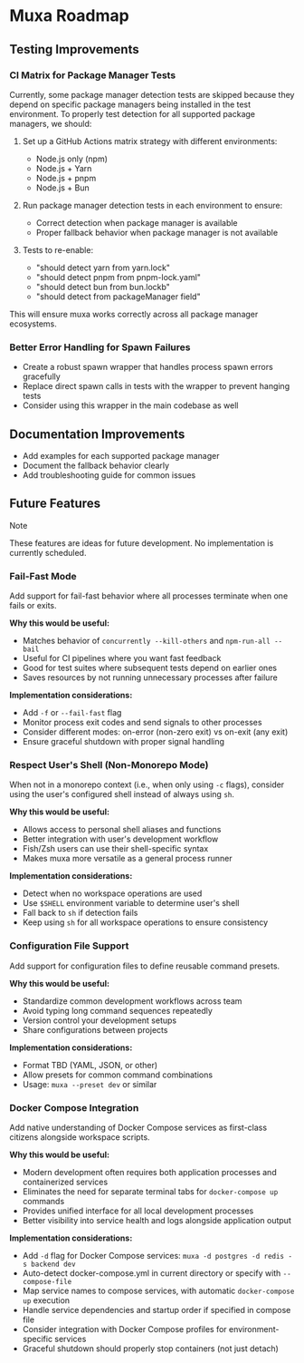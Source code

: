 # Muxa Roadmap

## Testing Improvements

### CI Matrix for Package Manager Tests

Currently, some package manager detection tests are skipped because they depend on specific package managers being installed in the test environment. To properly test detection for all supported package managers, we should:

1. Set up a GitHub Actions matrix strategy with different environments:
   - Node.js only (npm)
   - Node.js + Yarn
   - Node.js + pnpm
   - Node.js + Bun

2. Run package manager detection tests in each environment to ensure:
   - Correct detection when package manager is available
   - Proper fallback behavior when package manager is not available

3. Tests to re-enable:
   - "should detect yarn from yarn.lock"
   - "should detect pnpm from pnpm-lock.yaml"
   - "should detect bun from bun.lockb"
   - "should detect from packageManager field"

This will ensure muxa works correctly across all package manager ecosystems.

### Better Error Handling for Spawn Failures

- Create a robust spawn wrapper that handles process spawn errors gracefully
- Replace direct spawn calls in tests with the wrapper to prevent hanging tests
- Consider using this wrapper in the main codebase as well

## Documentation Improvements

- Add examples for each supported package manager
- Document the fallback behavior clearly
- Add troubleshooting guide for common issues

## Future Features

> [!NOTE]
> These features are ideas for future development. No implementation is currently scheduled.

### Fail-Fast Mode

Add support for fail-fast behavior where all processes terminate when one fails or exits.

**Why this would be useful:**

- Matches behavior of `concurrently --kill-others` and `npm-run-all --bail`
- Useful for CI pipelines where you want fast feedback
- Good for test suites where subsequent tests depend on earlier ones
- Saves resources by not running unnecessary processes after failure

**Implementation considerations:**

- Add `-f` or `--fail-fast` flag
- Monitor process exit codes and send signals to other processes
- Consider different modes: on-error (non-zero exit) vs on-exit (any exit)
- Ensure graceful shutdown with proper signal handling

### Respect User's Shell (Non-Monorepo Mode)

When not in a monorepo context (i.e., when only using `-c` flags), consider using the user's configured shell instead of always using `sh`.

**Why this would be useful:**

- Allows access to personal shell aliases and functions
- Better integration with user's development workflow
- Fish/Zsh users can use their shell-specific syntax
- Makes muxa more versatile as a general process runner

**Implementation considerations:**

- Detect when no workspace operations are used
- Use `$SHELL` environment variable to determine user's shell
- Fall back to `sh` if detection fails
- Keep using `sh` for all workspace operations to ensure consistency

### Configuration File Support

Add support for configuration files to define reusable command presets.

**Why this would be useful:**

- Standardize common development workflows across team
- Avoid typing long command sequences repeatedly
- Version control your development setups
- Share configurations between projects

**Implementation considerations:**

- Format TBD (YAML, JSON, or other)
- Allow presets for common command combinations
- Usage: `muxa --preset dev` or similar

### Docker Compose Integration

Add native understanding of Docker Compose services as first-class citizens alongside workspace scripts.

**Why this would be useful:**

- Modern development often requires both application processes and containerized services
- Eliminates the need for separate terminal tabs for `docker-compose up` commands
- Provides unified interface for all local development processes
- Better visibility into service health and logs alongside application output

**Implementation considerations:**

- Add `-d` flag for Docker Compose services: `muxa -d postgres -d redis -s backend dev`
- Auto-detect docker-compose.yml in current directory or specify with `--compose-file`
- Map service names to compose services, with automatic `docker-compose up` execution
- Handle service dependencies and startup order if specified in compose file
- Consider integration with Docker Compose profiles for environment-specific services
- Graceful shutdown should properly stop containers (not just detach)
